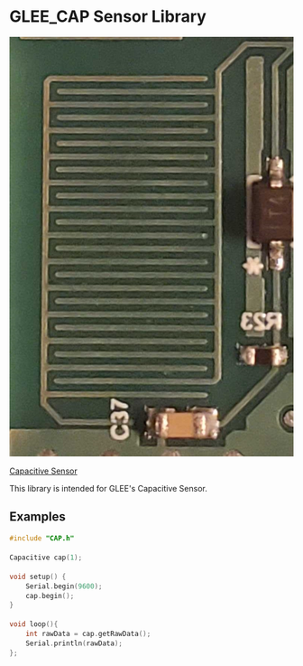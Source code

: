 # GLEE_CAP Sensor Library

![Capacitive Sensor](/Docs/Images/CAP_close_up.jpg)

[Capacitive Sensor]()

This library is intended for GLEE's Capacitive Sensor. 

## Examples
```C++
#include "CAP.h"

Capacitive cap(1);

void setup() {
	Serial.begin(9600);
	cap.begin();
}

void loop(){
	int rawData = cap.getRawData(); 
	Serial.println(rawData);
};
```
